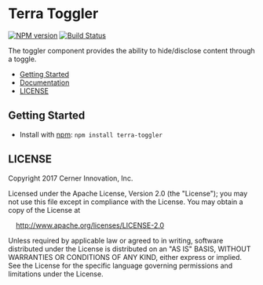 # Terra Toggler

[![NPM version](http://img.shields.io/npm/v/terra-toggler.svg)](https://www.npmjs.org/package/terra-toggler)
[![Build Status](https://travis-ci.org/cerner/terra-core.svg?branch=master)](https://travis-ci.org/cerner/terra-core)

The toggler component provides the ability to hide/disclose content through a toggle.

- [Getting Started](#getting-started)
- [Documentation](https://github.com/cerner/terra-core/tree/master/packages/terra-toggler/docs)
- [LICENSE](#license)

## Getting Started

- Install with [npm](https://www.npmjs.com): `npm install terra-toggler`

## LICENSE

Copyright 2017 Cerner Innovation, Inc.

Licensed under the Apache License, Version 2.0 (the "License"); you may not use this file except in compliance with the License. You may obtain a copy of the License at

&nbsp;&nbsp;&nbsp;&nbsp;http://www.apache.org/licenses/LICENSE-2.0

Unless required by applicable law or agreed to in writing, software distributed under the License is distributed on an "AS IS" BASIS, WITHOUT WARRANTIES OR CONDITIONS OF ANY KIND, either express or implied. See the License for the specific language governing permissions and limitations under the License.
